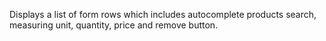Displays a list of form rows which includes autocomplete products search, measuring unit, quantity, price and remove button.
